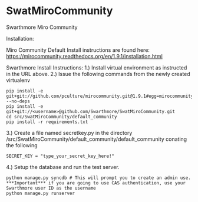 SwatMiroCommunity
=================

Swarthmore Miro Community

Installation:

Miro Community Default Install instructions are found here:
https://mirocommunity.readthedocs.org/en/1.9.1/installation.html

Swarthmore Install Instructions:
1.) Install virtual environment as instructed in the URL above.
2.) Issue the following commands from the newly created virtualenv

	pip install -e git+git://github.com/pculture/mirocommunity.git@1.9.1#egg=mirocommunity --no-deps
	pip install -e git+git://<username>@github.com/Swarthmore/SwatMiroCommunity.git
	cd src/SwatMiroCommunity/default_community
	pip install -r requirements.txt
  
3.) Create a file named secretkey.py in the directory /src/SwatMiroCommunity/default_community/default_community conating the following

	SECRET_KEY = "type_your_secret_key_here!"
	
4.) Setup the database and run the test server.

	python manage.py syncdb # This will prompt you to create an admin use. ***Important*** if you are going to use CAS authentication, use your Swarthmore user ID as the username
	python manage.py runserver


